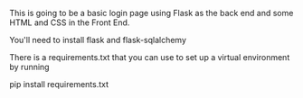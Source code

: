 This is going to be a basic login page using Flask as the back end and some HTML and CSS in the Front End.


You'll need to install flask and flask-sqlalchemy

There is a requirements.txt that you can use to set up a virtual environment by running

pip install requirements.txt